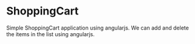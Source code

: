 # ShoppingCart
Simple ShoppingCart application using angularjs.
We can add and delete the items in the list using angularjs.
